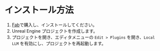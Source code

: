 # インストール方法

1. [Fab](https://www.fab.com/listings/b4bba0b8-e456-46b7-adf2-8ecb1219033e)で購入し、インストールしてください。
2. Unreal Engine プロジェクトを作成します。
3. プロジェクトを開き、エディタメニューの `Edit > Plugins` を開き、`Local LLM` を有効にし、プロジェクトを再起動します。

<!-- !!! Warning "Linuxへのインストール方法"
    1. **Windows**のEpic Games Launcherでプラグインをインストールします。
    2. Windowsの`<YOUR ENGINE INSTALATION PATH>\Engine\Plugins\Marketplace\ThreeDGaussians`にあるプラグインをコピーし、Linuxの`<YOUR PROJECT PATH>\Plugins\ThreeDGaussians`に配置します。 -->